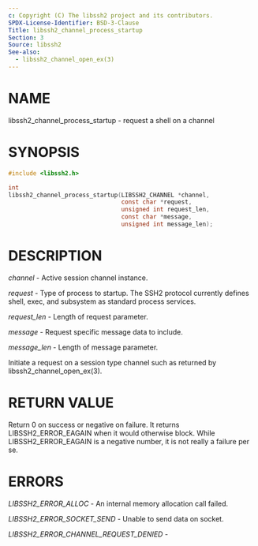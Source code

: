 ```yaml
---
c: Copyright (C) The libssh2 project and its contributors.
SPDX-License-Identifier: BSD-3-Clause
Title: libssh2_channel_process_startup
Section: 3
Source: libssh2
See-also:
  - libssh2_channel_open_ex(3)
---
```


# NAME

libssh2_channel_process_startup - request a shell on a channel

# SYNOPSIS

~~~c
#include <libssh2.h>

int
libssh2_channel_process_startup(LIBSSH2_CHANNEL *channel,
                                const char *request,
                                unsigned int request_len,
                                const char *message,
                                unsigned int message_len);
~~~

# DESCRIPTION

*channel* - Active session channel instance.

*request* - Type of process to startup. The SSH2 protocol currently
defines shell, exec, and subsystem as standard process services.

*request_len* - Length of request parameter.

*message* - Request specific message data to include.

*message_len* - Length of message parameter.

Initiate a request on a session type channel such as returned by
libssh2_channel_open_ex(3).

# RETURN VALUE

Return 0 on success or negative on failure. It returns
LIBSSH2_ERROR_EAGAIN when it would otherwise block. While
LIBSSH2_ERROR_EAGAIN is a negative number, it is not really a failure per se.

# ERRORS

*LIBSSH2_ERROR_ALLOC* - An internal memory allocation call failed.

*LIBSSH2_ERROR_SOCKET_SEND* - Unable to send data on socket.

*LIBSSH2_ERROR_CHANNEL_REQUEST_DENIED* -
